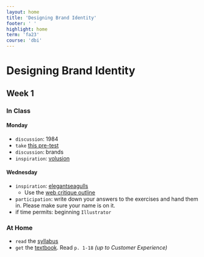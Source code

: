 ```yaml
---
layout: home
title: 'Designing Brand Identity'
footer: ' '
highlight: home
term: 'fa23'
course: 'dbi'
---
```


<h1 class="display-1">Designing Brand Identity</h1>

## Week 1

### In Class
#### Monday
* `discussion`: 1984
* `take` [this pre-test](https://forms.gle/jA3CP9HdNAnhPZxQ9)
* `discussion`: brands
* `inspiration`: [volusion](https://www.behance.net/gallery/55623181/Volusion-Branding)

#### Wednesday
* `inspiration`: [elegantseagulls](https://www.elegantseagulls.com/)
  * Use the [web critique outline](web-crit.html)
* `participation`: write down your answers to the exercises and hand them in. Please make sure your name is on it.
* if time permits: beginning `Illustrator`

### At Home
* `read` the [syllabus](dbi-syllabus.pdf)
* `get` the [textbook](https://a.co/d/b27IXZD). Read `p. 1-18` _(up to Customer Experience)_
